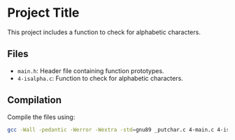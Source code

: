 # Project Title

This project includes a function to check for alphabetic characters.

## Files
- `main.h`: Header file containing function prototypes.
- `4-isalpha.c`: Function to check for alphabetic characters.

## Compilation
Compile the files using:
```sh
gcc -Wall -pedantic -Werror -Wextra -std=gnu89 _putchar.c 4-main.c 4-isalpha.c -o 4-isalpha
